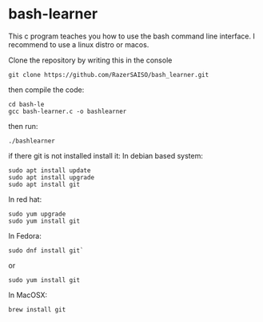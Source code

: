 # bash-learner
This c program teaches you how to use the bash command line interface. I recommend to use a linux distro or macos.

Clone the repository by writing this in the console

```
git clone https://github.com/RazerSAISO/bash_learner.git
```
then compile the code:

```
cd bash-le
gcc bash-learner.c -o bashlearner
```
then run:
```
./bashlearner
```

if there git is not installed install it:
In debian based system:
```
sudo apt install update
sudo apt install upgrade
sudo apt install git
```
In red hat:
```
sudo yum upgrade
sudo yum install git
```
In Fedora:
```
sudo dnf install git`
```
or 
```
sudo yum install git
```
In MacOSX:
```
brew install git
```
